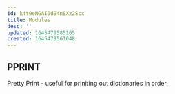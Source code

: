 ```yaml
---
id: k4t9eNGAI0d94nSXz2Scx
title: Modules
desc: ''
updated: 1645479585165
created: 1645479561648
---
```

## PPRINT

Pretty Print - useful for priniting out dictionaries in order.
